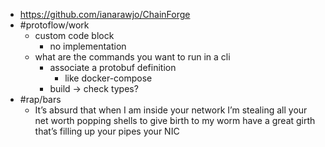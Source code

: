- https://github.com/ianarawjo/ChainForge
- #protoflow/work
	- custom code block
		- no implementation
	- what are the commands you want to run in a cli
		- associate a protobuf definition
			- like docker-compose
		- build -> check types?
- #rap/bars
	- It’s absurd that when I am inside your network I’m stealing all your net worth popping shells to give birth to my worm have a great girth that’s filling up your pipes your NIC